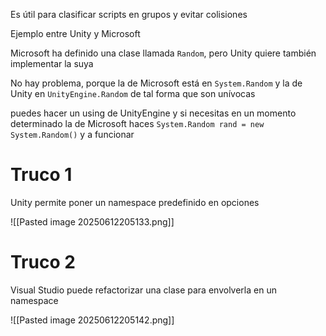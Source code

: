 Es útil para clasificar scripts en grupos y evitar colisiones

Ejemplo entre Unity y Microsoft

Microsoft ha definido una clase llamada `Random`, pero Unity quiere también implementar la suya

No hay problema, porque la de Microsoft está en `System.Random` y la de Unity en `UnityEngine.Random` de tal forma que son unívocas

puedes hacer un using de UnityEngine y si necesitas en un momento determinado la de Microsoft haces `System.Random rand = new System.Random()` y a funcionar

# Truco 1

Unity permite poner un namespace predefinido en opciones

![[Pasted image 20250612205133.png]]

# Truco 2

Visual Studio puede refactorizar una clase para envolverla en un namespace

![[Pasted image 20250612205142.png]]

